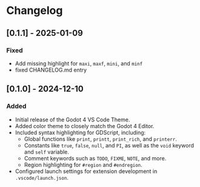 # Changelog


## [0.1.1] - 2025-01-09
### Fixed
- Add missing highlight for `maxi`, `maxf`, `mini`, and `minf`
- fixed CHANGELOG.md entry

## [0.1.0] - 2024-12-10
### Added
- Initial release of the Godot 4 VS Code Theme.
- Added color theme to closely match the Godot 4 Editor.
- Included syntax highlighting for GDScript, including:
  - Global functions like `print`, `printt`, `print_rich`, and `printerr`.
  - Constants like `true`, `false`, `null`, and `PI`, as well as the `void` keyword and `self` variable.
  - Comment keywords such as `TODO`, `FIXME`, `NOTE`, and more.
  - Region highlighting for `#region` and `#endregion`.
- Configured launch settings for extension development in `.vscode/launch.json`.
